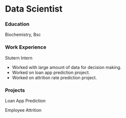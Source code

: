 # Data Scientist

### Education
Biochemistry, Bsc

### Work Experience
Stutern Intern
- Worked with large amount of data for decision making.
- Worked on loan app prediction project.
- Worked on attrition rate prediction project.




### Projects
Loan App Prediction

Employee Attrition

